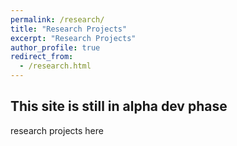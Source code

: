 ```yaml
---
permalink: /research/
title: "Research Projects"
excerpt: "Research Projects"
author_profile: true
redirect_from:
  - /research.html
---
```



## This site is still in alpha dev phase

research projects  here